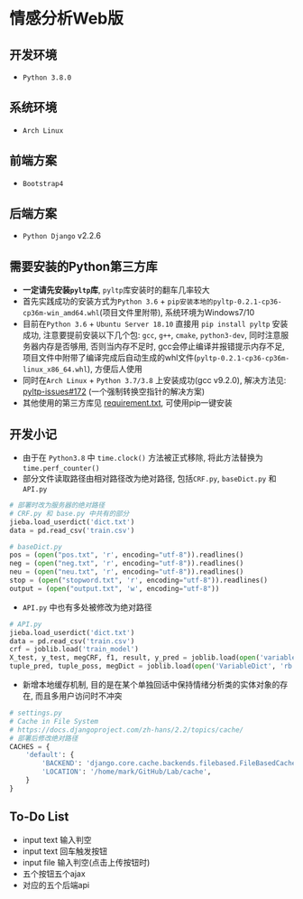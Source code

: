 # 情感分析Web版

## 开发环境

- `Python 3.8.0`

## 系统环境

- `Arch Linux`

## 前端方案

- `Bootstrap4`

## 后端方案

-  `Python Django` v2.2.6

## 需要安装的Python第三方库

- **一定请先安装`pyltp`库**, `pyltp`库安装时的翻车几率较大
- 首先实践成功的安装方式为`Python 3.6` + `pip安装本地的pyltp-0.2.1-cp36-cp36m-win_amd64.whl`(项目文件里附带), 系统环境为Windows7/10
- 目前在`Python 3.6` + `Ubuntu Server 18.10` 直接用 `pip install pyltp` 安装成功, 注意要提前安装以下几个包: `gcc`, `g++`, `cmake`, `python3-dev`, 同时注意服务器内存是否够用, 否则当内存不足时, gcc会停止编译并报错提示内存不足, 项目文件中附带了编译完成后自动生成的whl文件(`pyltp-0.2.1-cp36-cp36m-linux_x86_64.whl`), 方便后人使用
- 同时在`Arch Linux` + `Python 3.7/3.8` 上安装成功(gcc v9.2.0), 解决方法见: [pyltp-issues#172](https://github.com/HIT-SCIR/pyltp/issues/172) (一个强制转换空指针的解决方案)
- 其他使用的第三方库见 [requirement.txt](./requirement.txt), 可使用pip一键安装

## 开发小记

- 由于在 `Python3.8` 中 `time.clock()` 方法被正式移除, 将此方法替换为 `time.perf_counter()`
- 部分文件读取路径由相对路径改为绝对路径, 包括`CRF.py`, `baseDict.py` 和 `API.py`
```python
# 部署时改为服务器的绝对路径
# CRF.py 和 base.py 中共有的部分
jieba.load_userdict('dict.txt')
data = pd.read_csv('train.csv')
```

```python
# baseDict.py
pos = (open("pos.txt", 'r', encoding="utf-8")).readlines()
neg = (open("neg.txt", 'r', encoding="utf-8")).readlines()
neu = (open("neu.txt", 'r', encoding="utf-8")).readlines()
stop = (open("stopword.txt", 'r', encoding="utf-8")).readlines()
output = (open("output.txt", 'w', encoding="utf-8"))
```
- `API.py` 中也有多处被修改为绝对路径
```python
# API.py
jieba.load_userdict('dict.txt')
data = pd.read_csv('train.csv')
crf = joblib.load('train_model')
X_test, y_test, megCRF, f1, result, y_pred = joblib.load(open('variableCRF', 'rb'))
tuple_pred, tuple_poss, megDict = joblib.load(open('VariableDict', 'rb'))
```
- 新增本地缓存机制, 目的是在某个单独回话中保持情绪分析类的实体对象的存在, 而且多用户访问时不冲突
```python
# settings.py
# Cache in File System
# https://docs.djangoproject.com/zh-hans/2.2/topics/cache/
# 部署后修改绝对路径
CACHES = {
    'default': {
        'BACKEND': 'django.core.cache.backends.filebased.FileBasedCache',
        'LOCATION': '/home/mark/GitHub/Lab/cache',
    }
}
```

## To-Do List

- input text 输入判空
- input text 回车触发按钮
- input file 输入判空(点击上传按钮时)
- 五个按钮五个ajax
- 对应的五个后端api
